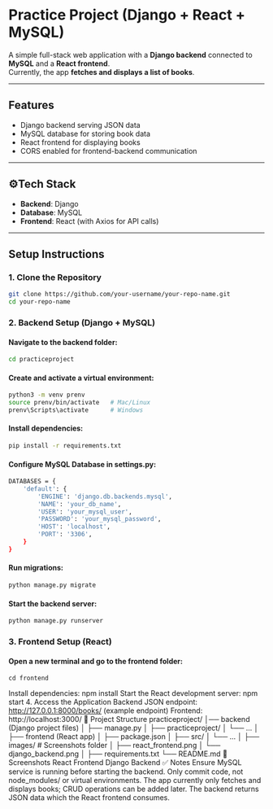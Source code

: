 # Practice Project (Django + React + MySQL)

A simple full-stack web application with a **Django backend** connected to **MySQL** and a **React frontend**.  
Currently, the app **fetches and displays a list of books**.

---

## Features
- Django backend serving JSON data  
- MySQL database for storing book data  
- React frontend for displaying books  
- CORS enabled for frontend-backend communication  

---

## ⚙Tech Stack
- **Backend**: Django  
- **Database**: MySQL  
- **Frontend**: React (with Axios for API calls)  

---

## Setup Instructions

### 1. Clone the Repository
```bash
git clone https://github.com/your-username/your-repo-name.git
cd your-repo-name
```
### 2. Backend Setup (Django + MySQL)
#### Navigate to the backend folder:
```bash
cd practiceproject
```
#### Create and activate a virtual environment:
```bash
python3 -m venv prenv
source prenv/bin/activate   # Mac/Linux
prenv\Scripts\activate      # Windows
```
#### Install dependencies:
```bash
pip install -r requirements.txt
```
#### Configure MySQL Database in settings.py:
```bash
DATABASES = {
    'default': {
        'ENGINE': 'django.db.backends.mysql',
        'NAME': 'your_db_name',
        'USER': 'your_mysql_user',
        'PASSWORD': 'your_mysql_password',
        'HOST': 'localhost',
        'PORT': '3306',
    }
}
```
#### Run migrations:
```bash
python manage.py migrate
```
#### Start the backend server:
```bash
python manage.py runserver
```
### 3. Frontend Setup (React)
#### Open a new terminal and go to the frontend folder:
```
cd frontend
```
Install dependencies:
npm install
Start the React development server:
npm start
4. Access the Application
Backend JSON endpoint: http://127.0.0.1:8000/books/ (example endpoint)
Frontend: http://localhost:3000/
📂 Project Structure
practiceproject/
│── backend (Django project files)
│   ├── manage.py
│   ├── practiceproject/
│   └── ...
│
├── frontend (React app)
│   ├── package.json
│   ├── src/
│   └── ...
│
├── images/          # Screenshots folder
│   ├── react_frontend.png
│   └── django_backend.png
│
├── requirements.txt
└── README.md
📸 Screenshots
React Frontend
Django Backend
✅ Notes
Ensure MySQL service is running before starting the backend.
Only commit code, not node_modules/ or virtual environments.
The app currently only fetches and displays books; CRUD operations can be added later.
The backend returns JSON data which the React frontend consumes.
